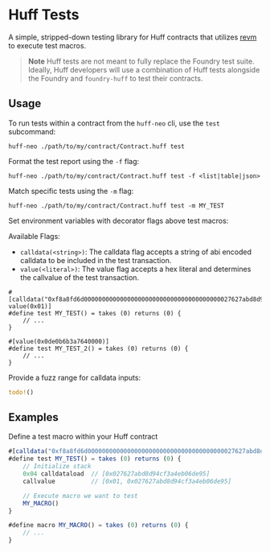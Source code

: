# Huff Tests

A simple, stripped-down testing library for Huff contracts that utilizes [revm](https://github.com/bluealloy/revm) to execute test macros.

> **Note**
> Huff tests are not meant to fully replace the Foundry test suite. Ideally, Huff developers will use a combination of
> Huff tests alongside the Foundry and `foundry-huff` to test their contracts.

## Usage
To run tests within a contract from the `huff-neo` cli, use the `test` subcommand:
```
huff-neo ./path/to/my/contract/Contract.huff test
```

Format the test report using the `-f` flag:
```
huff-neo ./path/to/my/contract/Contract.huff test -f <list|table|json>
```

Match specific tests using the `-m` flag:
```
huff-neo ./path/to/my/contract/Contract.huff test -m MY_TEST
```

Set environment variables with decorator flags above test macros:

Available Flags:
* `calldata(<string>)`: The calldata flag accepts a string of abi encoded calldata to be included in the test transaction.
* `value(<literal>)`: The value flag accepts a hex literal and determines the callvalue of the test transaction.

```
#[calldata("0xf8a8fd6d00000000000000000000000000000000000000027627abd8d94cf3a4eb06de95"), value(0x01)]
#define test MY_TEST() = takes (0) returns (0) {
    // ...
}

#[value(0x0de0b6b3a7640000)]
#define test MY_TEST_2() = takes (0) returns (0) {
    // ...
}
```

Provide a fuzz range for calldata inputs:
```rust
todo!()
```

## Examples

Define a test macro within your Huff contract
```js
#[calldata("0xf8a8fd6d00000000000000000000000000000000000000027627abd8d94cf3a4eb06de95"), value(0x01)]
#define test MY_TEST() = takes (0) returns (0) {
    // Initialize stack
    0x04 calldataload  // [0x027627abd8d94cf3a4eb06de95]
    callvalue          // [0x01, 0x027627abd8d94cf3a4eb06de95]

    // Execute macro we want to test
    MY_MACRO()
}

#define macro MY_MACRO() = takes (0) returns (0) {
    // ...
}
```